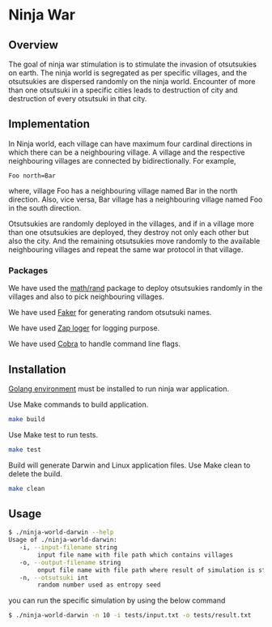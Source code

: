 # Ninja War

## Overview

The goal of ninja war stimulation is to stimulate the
invasion of otsutsukies on earth.
The ninja world is segregated
as per specific villages, and the otsutsukies are dispersed randomly on the ninja world.
Encounter of more than one otsutsuki in a specific cities leads to destruction of city and
destruction of every otsutsuki in that city.

## Implementation

In Ninja world, each village can have maximum four cardinal directions in which there can be a neighbouring village.
A village and the respective neighbouring villages are connected by bidirectionally. For example,

```
Foo north=Bar
```

where, village Foo has a neighbouring village named Bar in the north direction. Also, vice versa, Bar village has a
neighbouring village named Foo in the south direction.

Otsutsukies are randomly deployed in the villages, and if in a village more than one otsutsukies are deployed, they
destroy not only each other but also the city. And the remaining otsutsukies move randomly to the available neighbouring
villages and repeat the same war protocol in that village.
### Packages
We have used the [math/rand](https://golang.org/pkg/math/rand/) package to deploy otsutsukies randomly in the villages and also to pick neighbouring villages.

We have used [Faker](https://pkg.go.dev/syreclabs.com/go/faker) for generating random otsutsuki names. 

We have used [Zap loger](https://pkg.go.dev/go.uber.org/zap) for logging purpose. 

We have used [Cobra](https://github.com/spf13/cobra) to handle command line flags. 

## Installation

[Golang environment](https://golang.org/doc/install) must be installed to run ninja war application. 

Use Make commands to build application.

```bash
make build
```
Use Make test to run tests. 

```bash
make test
```

Build will generate Darwin and Linux application files. Use Make clean to delete the build. 

```bash
make clean
```

## Usage
```bash
$ ./ninja-world-darwin --help
Usage of ./ninja-world-darwin:
   -i, --input-filename string
        input file name with file path which contains villages
   -o, --output-filename string
        onput file name with file path where result of simulation is stored
   -n, --otsutsuki int
        random number used as entropy seed
```

you can run the specific simulation by using the below command
```bash
$ ./ninja-world-darwin -n 10 -i tests/input.txt -o tests/result.txt   
```

